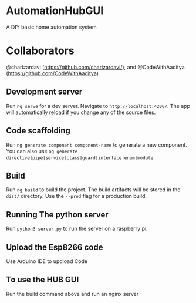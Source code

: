 # AutomationHubGUI
A DIY basic home automation system

# Collaborators
@charizardavi (https://github.com/charizardavi/), and @CodeWithAaditya (https://github.com/CodeWithAaditya)

## Development server

Run `ng serve` for a dev server. Navigate to `http://localhost:4200/`. The app will automatically reload if you change any of the source files.

## Code scaffolding

Run `ng generate component component-name` to generate a new component. You can also use `ng generate directive|pipe|service|class|guard|interface|enum|module`.

## Build

Run `ng build` to build the project. The build artifacts will be stored in the `dist/` directory. Use the `--prod` flag for a production build.

## Running The python server
Run `python3 server.py` to run the server on a raspberry pi.

## Upload the Esp8266 code
Use Arduino IDE to updload Code

## To use the HUB GUI
Run the build command above and run an nginx server

